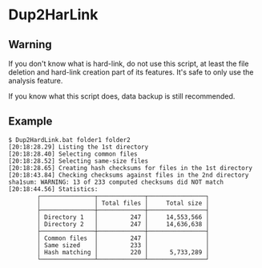 # Dup2HarLink

## Warning

If you don't know what is hard-link, do not use this script, at least the file deletion and hard-link creation part of its features. It's safe to only use the analysis feature.

If you know what this script does, data backup is still recommended.

## Example

```console
$ Dup2HardLink.bat folder1 folder2
[20:18:28.29] Listing the 1st directory
[20:18:28.40] Selecting common files
[20:18:28.52] Selecting same-size files
[20:18:28.65] Creating hash checksums for files in the 1st directory
[20:18:43.84] Checking checksums against files in the 2nd directory
sha1sum: WARNING: 13 of 233 computed checksums did NOT match
[20:18:44.56] Statistics:
        ┌───────────────┬─────────────┬────────────────┐
        │               │ Total files │     Total size │
        ├───────────────┼─────────────┼────────────────┤
        │ Directory 1   │         247 │     14,553,566 │
        │ Directory 2   │         247 │     14,636,638 │
        ├───────────────┼─────────────┼────────────────┤
        │ Common files  │         247 │                │
        │ Same sized    │         233 │                │
        │ Hash matching │         220 │      5,733,289 │
        └───────────────┴─────────────┴────────────────┘
```
